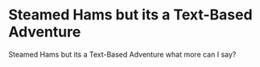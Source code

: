 # Steamed Hams but its a Text-Based Adventure
 Steamed Hams but its a Text-Based Adventure what more can I say?